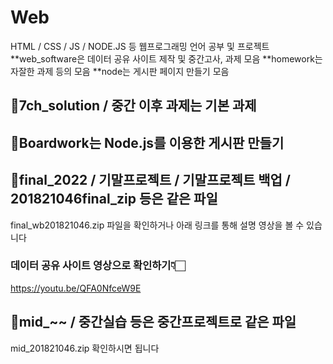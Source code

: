 # Web
HTML / CSS / JS / NODE.JS 등 웹프로그래밍 언어 공부 및 프로젝트 
**web_software은 데이터 공유 사이트 제작 및 중간고사, 과제 모음
**homework는 자잘한 과제 등의 모음
**node는 게시판 페이지 만들기 모음

## 🐾7ch_solution / 중간 이후 과제는 기본 과제
## 🐾Boardwork는 Node.js를 이용한 게시판 만들기
## 🐾final_2022 / 기말프로젝트 / 기말프로젝트 백업 / 201821046final_zip 등은 같은 파일
final_wb201821046.zip 파일을 확인하거나 아래 링크를 통해 설명 영상을 볼 수 있습니다
### 데이터 공유 사이트 영상으로 확인하기👇🏻
https://youtu.be/QFA0NfceW9E
## 🐾mid_~~ / 중간실습 등은 중간프로젝트로 같은 파일
mid_201821046.zip 확인하시면 됩니다
